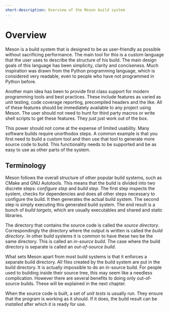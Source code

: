 ```yaml
---
short-description: Overview of the Meson build system
...
```


# Overview

Meson is a build system that is designed to be as user-friendly as possible without sacrificing performance. The main tool for this is a custom language that the user uses to describe the structure of his build. The main design goals of this language has been simplicity, clarity and conciseness. Much inspiration was drawn from the Python programming language, which is considered very readable, even to people who have not programmed in Python before.

Another main idea has been to provide first class support for modern programming tools and best practices. These include features as varied as unit testing, code coverage reporting, precompiled headers and the like. All of these features should be immediately available to any project using Meson. The user should not need to hunt for third party macros or write shell scripts to get these features. They just just work out of the box.

This power should not come at the expense of limited usability. Many software builds require unorthodox steps. A common example is that you first need to build a custom tool and then use that tool to generate more source code to build. This functionality needs to be supported and be as easy to use as other parts of the system.

Terminology
--

Meson follows the overall structure of other popular build systems, such as CMake and GNU Autotools. This means that the build is divided into two discrete steps: *configure step* and *build step*. The first step inspects the system, checks for dependencies and does all other steps necessary to configure the build. It then generates the actual build system. The second step is simply executing this generated build system. The end result is a bunch of *build targets*, which are usually executables and shared and static libraries.

The directory that contains the source code is called the *source directory*. Correspondingly the directory where the output is written is called the *build directory*. In other build systems it is common to have these two be the same directory. This is called an *in-source build*. The case where the build directory is separate is called an *out-of-source build*.

What sets Meson apart from most build systems is that it enforces a separate build directory. All files created by the build system are put in the build directory. It is actually impossible to do an in-source build. For people used to building inside their source tree, this may seem like a needless complication. However there are several benefits to doing only out-of-source builds. These will be explained in the next chapter.

When the source code is built, a set of *unit tests* is usually run. They ensure that the program is working as it should. If it does, the build result can be *installed* after which it is ready for use.

